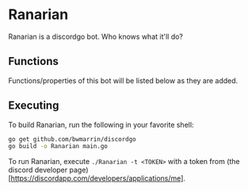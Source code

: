 # Ranarian
Ranarian is a discordgo bot. Who knows what it'll do?

## Functions
Functions/properties of this bot will be listed below as they are added.

## Executing
To build Ranarian, run the following in your favorite shell:
```sh
go get github.com/bwmarrin/discordgo
go build -o Ranarian main.go
```

To run Ranarian, execute `./Ranarian -t <TOKEN>` with a token from (the discord developer page)[https://discordapp.com/developers/applications/me].

